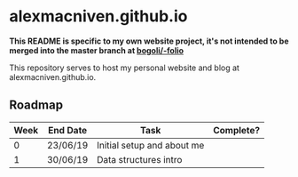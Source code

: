 # alexmacniven.github.io

**This README is specific to my own website project, it's not intended to be merged into the master branch at [bogoli/-folio
](https://github.com/bogoli/-folio)**

This repository serves to host my personal website and blog at alexmacniven.github.io.

## Roadmap 

| Week | End Date | Task | Complete? |
|------|----------|------|-----------|
| 0    | 23/06/19 | Initial setup and about me | |
| 1    | 30/06/19 | Data structures intro | |
